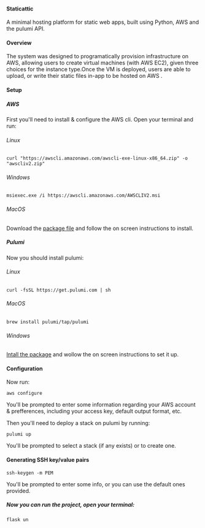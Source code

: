#### Staticattic
A minimal hosting platform for static web apps, built using Python, AWS and the pulumi API.

#### Overview
The system was designed to programatically provision infrastructure on AWS, allowing users to create virtual machines (with AWS EC2), given three choices for the instance type.Once the VM is deployed, users are able to upload, or write their static files in-app to be hosted on AWS .

#### Setup
##### AWS
First you'll need to install & configure the AWS cli. Open your terminal and run:
###### Linux
```linux
curl "https://awscli.amazonaws.com/awscli-exe-linux-x86_64.zip" -o "awscliv2.zip"
```
###### Windows
```Windows
msiexec.exe /i https://awscli.amazonaws.com/AWSCLIV2.msi
```
###### MacOS
Download the [package file](https://awscli.amazonaws.com/AWSCLIV2.pkg) and follow the on screen instructions to install.

##### Pulumi
Now you should install pulumi:
###### Linux
```Windows
curl -fsSL https://get.pulumi.com | sh
```
###### MacOS
```Windows
brew install pulumi/tap/pulumi
```

###### Windows
[Intall the package](https://www.pulumi.com/docs/get-started/install/) and wollow the on screen instructions to set it up.
#### Configuration
Now run:
```Windows
aws configure
```
You'll be prompted to enter some information regarding your AWS account & prefferences, including your access key, default output format, etc.

Then you'll need to deploy a stack on pulumi by running:
```Windows
pulumi up
```
You'll be prompted to select a stack (if any exists) or to create one.

#### Generating SSH key/value pairs
```Windows
ssh-keygen -m PEM
```
You'll be prompted to enter some info, or you can use the default ones provided.

##### Now you can run the project, open your terminal:
```Windows
flask un
```
